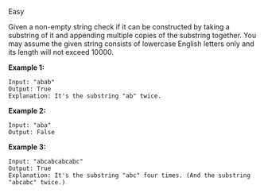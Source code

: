 Easy

Given a non-empty string check if it can be constructed by taking a substring of it and appending multiple copies of the substring together. You may assume the given string consists of lowercase English letters only and its length will not exceed 10000.

 

**Example 1:**
```
Input: "abab"
Output: True
Explanation: It's the substring "ab" twice.
```
**Example 2:**
```
Input: "aba"
Output: False
```
**Example 3:**
```
Input: "abcabcabcabc"
Output: True
Explanation: It's the substring "abc" four times. (And the substring "abcabc" twice.)

